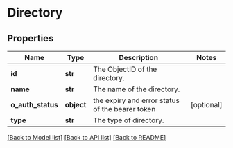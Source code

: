 # Directory

## Properties
Name | Type | Description | Notes
------------ | ------------- | ------------- | -------------
**id** | **str** | The ObjectID of the directory. | 
**name** | **str** | The name of the directory. | 
**o_auth_status** | **object** | the expiry and error status of the bearer token | [optional] 
**type** | **str** | The type of directory. | 

[[Back to Model list]](../README.md#documentation-for-models) [[Back to API list]](../README.md#documentation-for-api-endpoints) [[Back to README]](../README.md)

